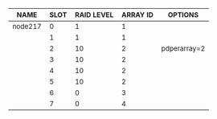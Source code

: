 | <sub>NAME</sub> | <sub>SLOT</sub> | <sub>RAID LEVEL</sub> | <sub>ARRAY ID</sub> | <sub>OPTIONS</sub> |
| ---- | ---- | ---------- | -------- | ------- |
| <sub>node217</sub> | <sub>0</sub> | <sub>1</sub> | <sub>1</sub> | <sub></sub> |
| <sub></sub> | <sub>1</sub> | <sub>1</sub> | <sub>1</sub> | <sub></sub> |
| <sub></sub> | <sub>2</sub> | <sub>10</sub> | <sub>2</sub> | <sub>pdperarray=2</sub> |
| <sub></sub> | <sub>3</sub> | <sub>10</sub> | <sub>2</sub> | <sub></sub> |
| <sub></sub> | <sub>4</sub> | <sub>10</sub> | <sub>2</sub> | <sub></sub> |
| <sub></sub> | <sub>5</sub> | <sub>10</sub> | <sub>2</sub> | <sub></sub> |
| <sub></sub> | <sub>6</sub> | <sub>0</sub> | <sub>3</sub> | <sub></sub> |
| <sub></sub> | <sub>7</sub> | <sub>0</sub> | <sub>4</sub> | <sub></sub> |
